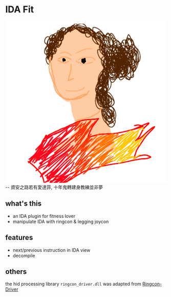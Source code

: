 # IDA Fit
![](/icon.png)
-- 資安之路若有愛達菲, 十年鬼轉建身教練並非夢
## what's this
* an IDA plugin for fitness lover
* manipulate IDA with ringcon & legging joycon
## features
* next/previous instruction in IDA view
* decompile
## others
the hid processing library `ringcon_driver.dll` was adapted from [Ringcon-Driver](https://github.com/ringrunnermg/Ringcon-Driver)
